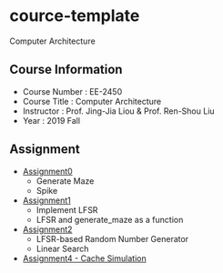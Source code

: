# cource-template
Computer Architecture

## Course Information
* Course Number : EE-2450
* Course Title : Computer Architecture
* Instructor : Prof. Jing-Jia Liou & Prof. Ren-Shou Liu
* Year : 2019 Fall

## Assignment
* [Assignment0](https://www.ee.nthu.edu.tw/ee345000/program-assignment-0.html)
  * Generate Maze
  * Spike
* [Assignment1](https://www.ee.nthu.edu.tw/ee345000/program-assignment-1.html)
  * Implement LFSR
  * LFSR and generate_maze as a function
* [Assignment2](https://www.ee.nthu.edu.tw/ee345000/program-assignment-2.html)
  * LFSR-based Random Number Generator
  * Linear Search
* [Assignment4 - Cache Simulation](https://www.ee.nthu.edu.tw/ee345000/program-assignment-4-cache-simulation.html)
